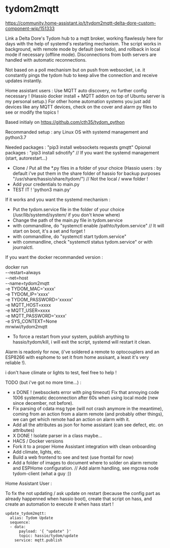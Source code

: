 # tydom2mqtt

https://community.home-assistant.io/t/tydom2mqtt-delta-dore-custom-component-wip/151333

Link a Delta Dore's Tydom hub to a mqtt broker, working flawlessly here for days with the help of systemd's restarting mechanism.
The script works in background, with remote mode by default (see todo), and rollback in local mode if necessary (offline mode).
Disconnections from both servers are handled with automatic reconnections.

Not based on a poll mechanism but on push from websocket, i.e. it constantly pings the tydom hub to keep alive the connection and receive updates instantly.

Home assistant users : Use MQTT auto discovery, no further config necessary ! (Hassio docker install + MQTT addon on top of Ubuntu server is my personal setup.)
For other home automation systems you just add devices like any MQTT devices, check on the cover and alarm py files to see or modify the topics !

Based initialy on https://github.com/cth35/tydom_python

Recommanded setup : any Linux OS with systemd management and python3.7

Needed packages : "pip3 install websockets requests gmqtt"
Opional packages : "pip3 install sdnotify" // If you want the systemd management (start, autorestart...)


- Clone / Put all the *.py files in a folder of your choice (Hassio users : by default i've put them in the share folder of hassio for backup purposes "/usr/share/hassio/share/tydom/") // Not the local / www folder !
- Add your credentials to main.py
- TEST IT ! 'python3 main.py'

If it works and you want the systemd mechanism :

- Put the tydom.service file in the folder of your choice (/usr/lib/systemd/system/ if you don't know where)
- Change the path of the main.py file in tydom.service
- with commandline, do "systemctl enable /pathto/tydom.service" // It will start on boot, it's a set and forget !
- with commandline, do "systemctl start tydom.service"
- with commandline, check "systemctl status tydom.service" or with journalctl.

If you want the docker recommanded version :

docker run \
  --restart=always \
  --net=host \
  --name=tydom2mqtt \
  -e TYDOM_MAC='xxxx' \
  -e TYDOM_IP='xxxx' \
  -e TYDOM_PASSWORD='xxxxx' \
  -e MQTT_HOST=xxxx \
  -e MQTT_USER=xxxx \
  -e MQTT_PASSWORD='xxxx' \
  -e SYS_CONTEXT=None \
  mrwiwi/tydom2mqtt




- To force a restart from your system, publish anything to hassio/tydom/kill, i will exit the script, systemd will restart it clean.

Alarm is readonly for now, (i've soldered a remote to optocouplers and an ESP8266 with esphome to set it from home assisant, a least it's very reliable !).

i don't have climate or lights to test, feel free to help !

TODO (but i've got no more time...) :

- x DONE ! (websockets error with ping timeout) Fix that annoying code 1006 systematic deconnection after 60s when using local mode (new since december, not before).
- Fix parsing of cdata msg type (will not crash anymore in the meantime), coming from an action from a alarm remote (and probably other things), we can get which remote had an action on alarm with it.
- Add all the attributes as json for home assistant (can see defect, etc. on attributes)
- X DONE ! Isolate parser in a class maybe...
- HACS / Docker versions
- Fork it to a proper Home Assistant integration with clean onboarding
- Add climate, lights, etc.
- Build a web frontend to see and test (use frontail for now)
- Add a folder of images to document where to solder on alarm remote and ESPHome configuration. // Add alarm handling, see mgcrea node tydom-client (what a guy :))


Home Assistant User :

To fix the not updating / ask update on restart (because the config part as already happenned when hassio boot), create that script on hass, and create an automation to execute it when hass start !

```
update_tydom2mqtt:
  alias: Tydom Update
  sequence:
  - data:
      payload: '{ "update" }'
      topic: hassio/tydom/update
    service: mqtt.publish
```
 
